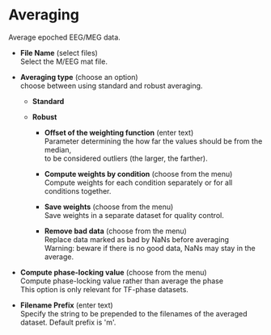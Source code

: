 # Averaging  
Average epoched EEG/MEG data.   

* **File Name** (select files)  
Select the M/EEG mat file.   

* **Averaging type** (choose an option)  
choose between using standard and robust averaging.   

    * **Standard**   

    * **Robust**   

        * **Offset of the weighting function** (enter text)  
        Parameter determining the how far the values should be from the median,    
        to be considered outliers (the larger, the farther).   

        * **Compute weights by condition** (choose from the menu)  
        Compute weights for each condition separately or for all conditions together.   

        * **Save weights** (choose from the menu)  
        Save weights in a separate dataset for quality control.   

        * **Remove bad data** (choose from the menu)  
        Replace data marked as bad by NaNs before averaging   
        Warning: beware if there is no good data, NaNs may stay in the average.   

* **Compute phase-locking value** (choose from the menu)  
Compute phase-locking value rather than average the phase   
This option is only relevant for TF-phase datasets.   

* **Filename Prefix** (enter text)  
Specify the string to be prepended to the filenames of the averaged dataset. Default prefix is 'm'.   
